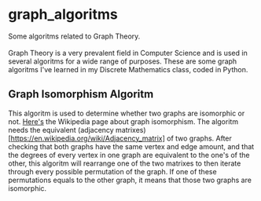 # graph_algoritms
Some algoritms related to Graph Theory.
\
\
Graph Theory is a very prevalent field in Computer Science and is used in several algoritms for a wide range of purposes. These are some graph algoritms I've learned in my Discrete Mathematics class, coded in Python.

## Graph Isomorphism Algoritm

This algoritm is used to determine whether two graphs are isomorphic or not. [Here's](https://en.wikipedia.org/wiki/Graph_isomorphism) the Wikipedia page about graph isomorphism. The algoritm needs the equivalent (adjacency matrixes)[https://en.wikipedia.org/wiki/Adjacency_matrix] of two graphs. After checking that both graphs have the same vertex and edge amount, and that the degrees of every vertex in one graph are equivalent to the one's of the other, this algoritm will rearrange one of the two matrixes to then iterate through every possible permutation of the graph. If one of these permutations equals to the other graph, it means that those two graphs are isomorphic.
